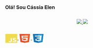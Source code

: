 ### Olá! Sou Cássia Elen

##

<div align="center">
  <a href="https://github.com/CassiaElen">
  <img height="180em" widht="300px" src="https://github-readme-stats.vercel.app/api?username=CassiaElen&show_icons=true&theme=synthwave&include_all_commits=true&count_private=true"/>
  <img height="180em" widht="300px" src="https://github-readme-stats.vercel.app/api/top-langs/?username=CassiaElen&layout=compact&langs_count=7&theme=synthwave"/>
</div>

##

<img align="center" alt="Cassia-Js" height="30" width="40" src="https://raw.githubusercontent.com/devicons/devicon/master/icons/javascript/javascript-plain.svg">
<img align="center" alt="Cassia-HTML" height="30" width="40" src="https://raw.githubusercontent.com/devicons/devicon/master/icons/html5/html5-original.svg">
<img align="center" alt="Cassia-CSS" height="30" width="40" src="https://raw.githubusercontent.com/devicons/devicon/master/icons/css3/css3-original.svg">
